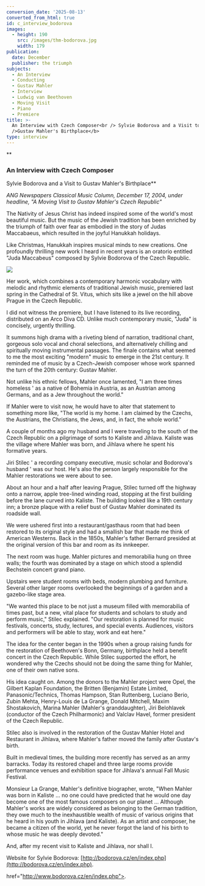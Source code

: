 ```yaml
---
conversion_date: '2025-08-13'
converted_from_html: true
id: c_interview_bodorova
images:
  - height: 190
    src: /images/thm-bodorova.jpg
    width: 179
publication:
  date: December
  publisher: the triumph
subjects:
  - An Interview
  - Conducting
  - Gustav Mahler
  - Interview
  - Ludwig van Beethoven
  - Moving Visit
  - Piano
  - Premiere
title: >-
  An Interview with Czech Composer<br /> Sylvie Bodorova and a Visit to <br
  />Gustav Mahler's Birthplace</b>
type: interview
---
```


**

### An Interview with Czech Composer

 Sylvie Bodorova and a Visit to
Gustav Mahler's Birthplace**

*ANG Newspapers Classical Music
 Column, December 17, 2004, under headline, "A Moving Visit to Gustav Mahler's Czech Republic"*

The Nativity of Jesus Christ has indeed inspired some of the world's most beautiful music. But the music of the Jewish tradition has been enriched by the triumph of faith over fear as embodied in the story of Judas Maccabaeus, which resulted in the joyful Hanukkah holidays.

Like Christmas, Hanukkah inspires musical minds to new creations. One profoundly thrilling new work I heard in recent years is an oratorio entitled "Juda Maccabeus" composed by Sylvie Bodorova of the Czech Republic.

![](/images/thm-bodorova.jpg)

Her work, which combines a contemporary harmonic vocabulary with melodic and rhythmic elements of traditional Jewish music, premiered last spring in the Cathedral of St. Vitus, which sits like a jewel on the hill above Prague in the Czech Republic.

I did not witness the premiere, but I have listened to its live recording, distributed on an Arco Diva CD. Unlike much contemporary music, "Juda" is concisely, urgently thrilling.

It summons high drama with a riveting blend of narration, traditional chant, gorgeous solo vocal and choral selections, and alternatively chilling and spiritually moving instrumental passages. The finale contains what seemed to me the most exciting "modern" music to emerge in the 21st century. It reminded me of music by a Czech-Jewish composer whose work spanned the turn of the 20th century: Gustav Mahler.

Not unlike his ethnic fellows, Mahler once lamented, "I am three times homeless ' as a native of Bohemia in Austria, as an Austrian among Germans, and as a Jew throughout the world."

If Mahler were to visit now, he would have to alter that statement to something more like, "The world is my home. I am claimed by the Czechs, the Austrians, the Christians, the Jews, and, in fact, the whole world."

A couple of months ago my husband and I were traveling to the south of the Czech Republic on a pilgrimage of sorts to Kaliste and Jihlava. Kaliste was the village where Mahler was born, and Jihlava where he spent his formative years.

Jiri Stilec ' a recording company executive, music scholar and Bodorova's husband ' was our host. He's also the person largely responsible for the Mahler restorations we were about to see.

About an hour and a half after leaving Prague, Stilec turned off the highway onto a narrow, apple tree-lined winding road, stopping at the first building before the lane curved into Kaliste. The building looked like a 19th century inn; a bronze plaque with a relief bust of Gustav Mahler dominated its roadside wall.

We were ushered first into a restaurant/gasthaus room that had been restored to its original style and had a smallish bar that made me think of American Westerns. Back in the 1850s, Mahler's father Bernard presided at the original version of this bar and room as its innkeeper.

The next room was huge. Mahler pictures and memorabilia hung on three walls; the fourth was dominated by a stage on which stood a splendid Bechstein concert grand piano.

Upstairs were student rooms with beds, modern plumbing and furniture. Several other larger rooms overlooked the beginnings of a garden and a gazebo-like stage area.

"We wanted this place to be not just a museum filled with memorabilia of times past, but a new, vital place for students and scholars to study and perform music," Stilec explained. "Our restoration is planned for music festivals, concerts, study, lectures, and special events. Audiences, visitors and performers will be able to stay, work and eat here."

The idea for the center began in the 1990s when a group raising funds for the restoration of Beethoven's Bonn, Germany, birthplace held a benefit concert in the Czech Republic. While Stilec supported the effort, he wondered why the Czechs should not be doing the same thing for Mahler, one of their own native sons.

His idea caught on. Among the donors to the Mahler project were Opel, the Gilbert Kaplan Foundation, the Britten (Benjamin) Estate Limited, Panasonic/Technics, Thomas Hampson, Stan Ruttenberg, Luciano Berio, Zubin Mehta, Henry-Louis de La Grange, Donald Mitchell, Maxim Shostakovich, Marina Mahler (Mahler's granddaughter), Jiri Belohlavek (conductor of the Czech Philharmonic) and Valclav Havel, former president of the Czech Republic.

Stilec also is involved in the restoration of the Gustav Mahler Hotel and Restaurant in Jihlava, where Mahler's father moved the family after Gustav's birth.

Built in medieval times, the building more recently has served as an army barracks. Today its restored chapel and three large rooms provide performance venues and exhibition space for Jihlava's annual Fall Music Festival.

Monsieur La Grange, Mahler's definitive biographer, wrote, "When Mahler was born in Kaliste ... no one could have predicted that he would one day become one of the most famous composers on our planet ... Although Mahler's works are widely considered as belonging to the German tradition, they owe much to the inexhaustible wealth of music of various origins that he heard in his youth in Jihlava (and Kaliste). As an artist and composer, he became a citizen of the world, yet he never forgot the land of his birth to whose music he was deeply devoted."

And, after my recent visit to Kaliste and Jihlava, nor shall I.

Website for Sylvie Bodorova: [http://bodorova.cz/en/index.php](http://bodorova.cz/en/index.php).


href="http://www.bodorova.cz/en/index.php">.
